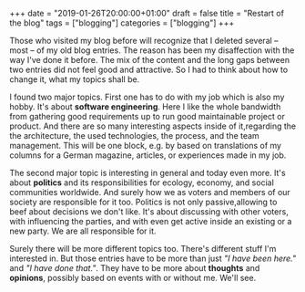 +++
date = "2019-01-26T20:00:00+01:00"
draft = false
title = "Restart of the blog"
tags = ["blogging"]
categories = ["blogging"]
+++

Those who visited my blog before will recognize that I deleted several – most – of my old blog entries. The reason has been my disaffection with the way I've done it before. The mix of the content and the long gaps between two entries did not feel good and attractive. So I had to think about how to change it, what my topics shall be.

I found two major topics. First one has to do with my job which is also my hobby. It's about **software engineering**. Here I like the whole bandwidth from gathering good requirements up to run good maintainable project or product. And there are so many interesting aspects inside of it,regarding the the architecture, the used technologies, the process, and the team management. This will be one block, e.g. by based on translations of my columns for a German magazine, articles, or experiences made in my job.

The second major topic  is interesting in general and today even more. It's about **politics** and its responsibilities for ecology, economy, and social communities worldwide. And surely how we as voters and members of our society are responsible for it too. Politics is not only passive,allowing to beef about decisions we don't like. It's about discussing with other voters, with influencing the parties, and with even get active inside an existing or a new party. We are all responsible for it.

Surely there will be more different topics too. There's different stuff I'm interested in. But those entries have to be more than just *"I have been here."* and *"I have done that."*.  They have to be more about **thoughts** and **opinions**, possibly based on events with or without me.  We'll see.
